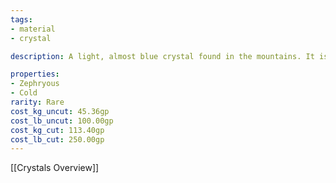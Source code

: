 ```yaml
---
tags:
- material
- crystal

description: A light, almost blue crystal found in the mountains. It is so light that extreme care has to be taken when extracted to prevent entire chunks of it drifting away with the wind.

properties:
- Zephryous
- Cold
rarity: Rare
cost_kg_uncut: 45.36gp
cost_lb_uncut: 100.00gp
cost_kg_cut: 113.40gp
cost_lb_cut: 250.00gp
---
```

[[Crystals Overview]]